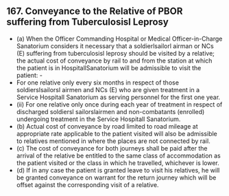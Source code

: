## 167. Conveyance to the Relative of PBOR suffering from Tuberculosisl Leprosy

- (a) When the Officer Commanding Hospital or Medical Officer-in-Charge Sanatorium considers it necessary that a soldierlsailorl airman or NCs (E)  suffering from tuberculosisl leprosy should be visited by a relative; the actual cost of conveyance by rail to and from the station at which the patient is in HospitallSanatorium will be admissible to visit the patient: -
- For one relative only every six months in respect of those soldierslsailorsl airmen and NCs (E) who are given treatment in a Service Hospitall Sanatorium as serving personnel for the first one year.
- (ii) For one relative only once during each year of treatment in respect of discharged soldiersl sailorslairmen and non-combatants (enrolled) undergoing treatment in the Service Hospitall Sanatorium.
- (b) Actual cost of conveyance by road limited to road mileage at appropriate rate applicable to the patient visited will also be admissible to relatives mentioned in where the places are not connected by rail.
- (c) The cost of conveyance for both journeys shall be paid after the arrival of the relative be entitled to the same class of accommodation as the patient visited or the class in which he travelled, whichever is lower.
- (d) If in any case the patient is granted leave to visit his relatives, he will be granted conveyance on warrant for the return journey which will be offset against the corresponding visit of a relative.
